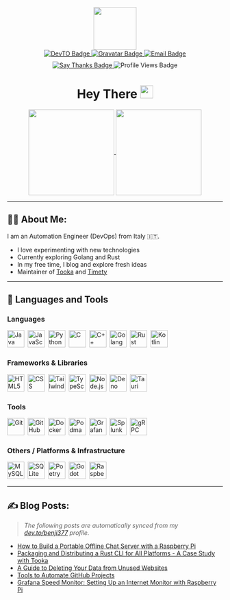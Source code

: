 <div id="header" align="center">
  <img src="https://media.giphy.com/media/2IudUHdI075HL02Pkk/giphy.gif" width="100"/>
  
  <!-- First row of badges -->
  <div id="badges">
    <a href="https://dev.to/benji377">
      <img src="https://img.shields.io/badge/dev.to-black?style=for-the-badge&logo=devdotto&logoColor=black&color=white" alt="DevTO Badge"/>
    </a>
    <a href="https://gravatar.com/benji377">
      <img src="https://img.shields.io/badge/Gravatar-blue?style=for-the-badge&logo=gravatar&logoColor=white" alt="Gravatar Badge"/>
    </a>
    <a href="mailto:demetzbenjamin@duck.com">
      <img src="https://img.shields.io/badge/Email-red?style=for-the-badge&logo=gmail&logoColor=white" alt="Email Badge"/>
    </a>
  </div>

  <!-- Second row of badges -->
  <div id="secondary-badges" style="margin-top: 10px;">
    <a href="https://saythanks.io/to/Benji377">
      <img src="https://img.shields.io/badge/Send%20Love-1EAEDB?style=for-the-badge&logo=smugmug&logoColor=white" alt="Say Thanks Badge"/>
    </a>
    <img src="https://komarev.com/ghpvc/?username=benji377&style=for-the-badge&label=Profile%20Views&color=blue" alt="Profile Views Badge"/>
  </div>

  <h1>
  Hey There
  <img src="https://media.giphy.com/media/hvRJCLFzcasrR4ia7z/giphy.gif" width="30px"/>
</h1>
</div>
<div align="center">
  <a href="https://dev.to/benji377">
    <img height=200 align="center" src="https://github-readme-stats.vercel.app/api?username=benji377&theme=catppuccin_mocha" />
  </a>
  <a href="https://dev.to/benji377">
    <img height=200 align="center" src="https://github-readme-stats.vercel.app/api/top-langs?username=benji377&layout=compact&langs_count=8&theme=catppuccin_mocha&card_width=320" />
  </a>
</div>

---
## :man_technologist: About Me:
I am an Automation Engineer (DevOps) from Italy :it:.
- I love experimenting with new technologies
- Currently exploring Golang and Rust
- In my free time, I blog and explore fresh ideas
- Maintainer of [Tooka](https://github.com/tooka-org/tooka) and [Timety](https://github.com/Benji377/Timety)
---

## 🔧 Languages and Tools

### Languages

<div>
  <img src="https://cdn.jsdelivr.net/gh/devicons/devicon@latest/icons/java/java-original.svg" title="Java" width="40" height="40"/>&nbsp;
  <img src="https://cdn.jsdelivr.net/gh/devicons/devicon@latest/icons/javascript/javascript-original.svg" title="JavaScript" width="40" height="40"/>&nbsp;
  <img src="https://cdn.jsdelivr.net/gh/devicons/devicon@latest/icons/python/python-original.svg" title="Python" width="40" height="40"/>&nbsp;
  <img src="https://cdn.jsdelivr.net/gh/devicons/devicon@latest/icons/c/c-original.svg" title="C" width="40" height="40"/>&nbsp;
  <img src="https://cdn.jsdelivr.net/gh/devicons/devicon@latest/icons/cplusplus/cplusplus-original.svg" title="C++" width="40" height="40"/>&nbsp;
  <img src="https://cdn.jsdelivr.net/gh/devicons/devicon@latest/icons/go/go-original-wordmark.svg" title="Golang" width="40" height="40"/>&nbsp;
  <img src="https://cdn.jsdelivr.net/gh/devicons/devicon@latest/icons/rust/rust-original.svg" title="Rust" width="40" height="40"/>&nbsp;
  <img src="https://cdn.jsdelivr.net/gh/devicons/devicon@latest/icons/kotlin/kotlin-original.svg" title="Kotlin" width="40" height="40"/>
</div>

### Frameworks & Libraries

<div>
  <img src="https://cdn.jsdelivr.net/gh/devicons/devicon@latest/icons/html5/html5-original.svg" title="HTML5" width="40" height="40"/>&nbsp;
  <img src="https://cdn.jsdelivr.net/gh/devicons/devicon@latest/icons/css3/css3-original.svg" title="CSS" width="40" height="40"/>&nbsp;
  <img src="https://cdn.jsdelivr.net/gh/devicons/devicon@latest/icons/tailwindcss/tailwindcss-original.svg" title="TailwindCSS" width="40" height="40"/>&nbsp;    
  <img src="https://cdn.jsdelivr.net/gh/devicons/devicon@latest/icons/typescript/typescript-original.svg" title="TypeScript" width="40" height="40"/>&nbsp;
  <img src="https://cdn.jsdelivr.net/gh/devicons/devicon@latest/icons/nodejs/nodejs-original.svg" title="Node.js" width="40" height="40"/>&nbsp;
  <img src="https://cdn.jsdelivr.net/gh/devicons/devicon@latest/icons/denojs/denojs-original.svg" title="Deno" width="40" height="40"/>&nbsp;
  <img src="https://cdn.jsdelivr.net/gh/devicons/devicon@latest/icons/tauri/tauri-original.svg" title="Tauri" width="40" height="40"/>
</div>

### Tools

<div>
  <img src="https://cdn.jsdelivr.net/gh/devicons/devicon@latest/icons/git/git-original.svg" title="Git" width="40" height="40"/>&nbsp;
  <img src="https://cdn.jsdelivr.net/gh/devicons/devicon@latest/icons/githubactions/githubactions-original.svg" title="GitHub Actions" width="40" height="40"/>&nbsp;
  <img src="https://cdn.jsdelivr.net/gh/devicons/devicon@latest/icons/docker/docker-original.svg" title="Docker" width="40" height="40"/>&nbsp;
  <img src="https://cdn.jsdelivr.net/gh/devicons/devicon@latest/icons/podman/podman-original.svg" title="Podman" width="40" height="40"/>&nbsp;
  <img src="https://cdn.jsdelivr.net/gh/devicons/devicon@latest/icons/grafana/grafana-original.svg" title="Grafana" width="40" height="40"/>&nbsp;
  <img src="https://cdn.jsdelivr.net/gh/devicons/devicon@latest/icons/splunk/splunk-original-wordmark.svg" title="Splunk" width="40" height="40"/>&nbsp;
  <img src="https://cdn.jsdelivr.net/gh/devicons/devicon@latest/icons/grpc/grpc-original.svg" title="gRPC" width="40" height="40"/>
</div>

### Others / Platforms & Infrastructure

<div>
  <img src="https://cdn.jsdelivr.net/gh/devicons/devicon@latest/icons/mysql/mysql-original.svg" title="MySQL" width="40" height="40"/>&nbsp;
  <img src="https://cdn.jsdelivr.net/gh/devicons/devicon@latest/icons/sqlite/sqlite-original.svg" title="SQLite" width="40" height="40"/>&nbsp;
  <img src="https://cdn.jsdelivr.net/gh/devicons/devicon@latest/icons/poetry/poetry-original.svg" title="Poetry" width="40" height="40"/>&nbsp;
  <img src="https://cdn.jsdelivr.net/gh/devicons/devicon@latest/icons/godot/godot-original.svg" title="Godot" width="40" height="40"/>&nbsp;
  <img src="https://cdn.jsdelivr.net/gh/devicons/devicon@latest/icons/raspberrypi/raspberrypi-original.svg" title="Raspberry Pi" width="40" height="40"/>
</div>

---

## :writing_hand: Blog Posts:

> *The following posts are automatically synced from my [dev.to/benji377](https://dev.to/benji377) profile.*


<!-- BLOG-POST-LIST:START -->
- [How to Build a Portable Offline Chat Server with a Raspberry Pi](https://dev.to/benji377/how-to-build-a-portable-offline-chat-server-with-a-raspberry-pi-156i)
- [Packaging and Distributing a Rust CLI for All Platforms - A Case Study with Tooka](https://dev.to/benji377/packaging-and-distributing-a-rust-cli-for-all-platforms-a-case-study-with-tooka-172)
- [A Guide to Deleting Your Data from Unused Websites](https://dev.to/benji377/a-guide-to-deleting-your-data-from-unused-websites-293d)
- [Tools to Automate GitHub Projects](https://dev.to/benji377/tools-to-automate-github-projects-2cbl)
- [Grafana Speed Monitor: Setting Up an Internet Monitor with Raspberry Pi](https://dev.to/benji377/grafana-speed-monitor-setting-up-an-internet-monitor-with-raspberry-pi-50jk)
<!-- BLOG-POST-LIST:END -->

